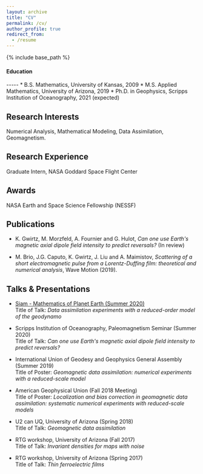 ```yaml
---
layout: archive
title: "CV"
permalink: /cv/
author_profile: true
redirect_from:
  - /resume
---
```


{% include base_path %}

<h4>Education </h4>
-----
* B.S. Mathematics, University of Kansas, 2009
* M.S. Applied Mathematics, University of Arizona, 2019
* Ph.D. in Geophysics, Scripps Institution of Oceanography, 2021 (expected)

Research Interests
-----
Numerical Analysis, Mathematical Modeling, Data Assimilation, Geomagnetism.

Research Experience
-----
Graduate Intern, NASA Goddard Space Flight Center

Awards
-----
NASA Earth and Space Science Fellowship (NESSF)

Publications
-----
* K. Gwirtz, M. Morzfeld, A. Fournier and G. Hulot, *Can one use Earth's magnetic axial dipole field intensity to predict reversals?*
(In review)

* M. Brio, J.G. Caputo, K. Gwirtz, J. Liu and A. Maimistov, *Scattering of a short
electromagnetic pulse from a Lorentz-Duffing film: theoretical and numerical
analysis*, Wave Motion (2019).


Talks & Presentations
-----
* [Siam - Mathematics of Planet Earth (Summer 2020)](https://www.youtube.com/watch?v=hHOs3vbIYio)\
Title of Talk: *Data assimilation experiments with a reduced-order model of the geodynamo*

* Scripps Institution of Oceanography, Paleomagnetism Seminar (Summer 2020)\
Title of Talk: *Can one use Earth's magnetic axial dipole field intensity to predict reversals?*

* International Union of Geodesy and Geophysics General Assembly (Summer 2019)\
Title of Poster: *Geomagnetic data assimilation: numerical experiments with a reduced-scale model*

* American Geophysical Union (Fall 2018 Meeting)\
Title of Poster: *Localization and bias correction in geomagnetic data assimilation: systematic numerical experiments with reduced-scale models*

* U2 can UQ, University of Arizona (Spring 2018)\
Title of Talk: *Geomagnetic data assimilation*

* RTG workshop, University of Arizona (Fall 2017)\
Title of Talk: *Invariant densities for maps with noise*

* RTG workshop, University of Arizona (Spring 2017)\
Title of Talk: *Thin ferroelectric films*
